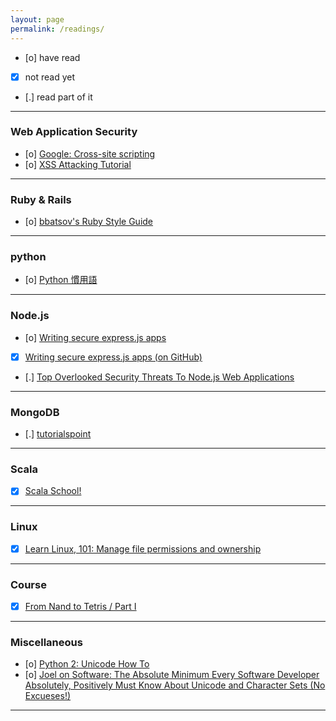 ```yaml
---
layout: page
permalink: /readings/
---
```


* [o] have read
* [x] not read yet
* [.] read part of it

---

### Web Application Security

* [o] [Google: Cross-site scripting](http://www.google.com/about/appsecurity/learning/xss/#BasicExample)
* [o] [XSS Attacking Tutorial](https://www.youtube.com/watch?v=OVLz6RgOjIY)

---

### Ruby & Rails

* [o] [bbatsov's Ruby Style Guide](https://github.com/bbatsov/ruby-style-guide)

---

### python

* [o] [Python 慣用語](http://seanlin.logdown.com/posts/239883-python-idioms)

---

### Node.js

* [o] [Writing secure express.js apps](https://blog.liftsecurity.io/2012/12/07/writing-secure-express-js-apps)
* [x] [Writing secure express.js apps (on GitHub)](https://gist.github.com/cerebrl/6487587)
* [.] [Top Overlooked Security Threats To Node.js Web Applications](http://fluentconf.com/fluent2014/public/schedule/detail/32664)

---

### MongoDB

* [.] [tutorialspoint](http://www.tutorialspoint.com/mongodb/)

---

### Scala

* [x] [Scala School!](http://twitter.github.io/scala_school/)

---

### Linux

* [x] [Learn Linux, 101: Manage file permissions and ownership](http://www.ibm.com/developerworks/library/l-lpic1-v3-104-5/)

---

### Course
* [x] [From Nand to Tetris / Part I](https://www.coursera.org/course/nand2tetris1)

---

### Miscellaneous

* [o] [Python 2: Unicode How To](https://docs.python.org/2/howto/unicode.html)
* [o] [Joel on Software: The Absolute Minimum Every Software Developer Absolutely, Positively Must Know About Unicode and Character Sets (No Excueses!)](http://www.joelonsoftware.com/articles/Unicode.html)

---
